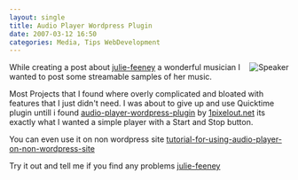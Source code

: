 ```yaml
---
layout: single
title: Audio Player Wordpress Plugin
date: 2007-03-12 16:50
categories: Media, Tips WebDevelopment
---
```


<p align="left"><a href="/public/uploads/2007/03/137px-speaker_iconsvg.gif" title="Speaker"><img src="/public/uploads/2007/03/137px-speaker_iconsvg.gif" alt="Speaker" align="right" /></a>While creating a post about <a href="/julie-feeney/">julie-feeney</a> a wonderful musician I wanted to post some streamable samples of her music.</p>
Most Projects that I found where overly complicated and bloated with features that I just didn't need. I was about to give up and use Quicktime plugin untill i found <a href="http://www.1pixelout.net/code/audio-player-wordpress-plugin/">audio-player-wordpress-plugin</a> by <a href="http://www.1pixelout.net/">1pixelout.net</a> its exactly what I wanted a simple player with a Start and Stop button.

You can even use it on non wordpress site
<a href="http://www.1pixelout.net/2007/01/27/tutorial-for-using-audio-player-on-non-wordpress-sites/">tutorial-for-using-audio-player-on-non-wordpress-site</a>

Try it out and tell me if you find any problems
<a href="/julie-feeney/">julie-feeney</a>

